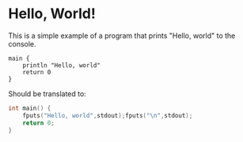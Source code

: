 # Hello, World!

This is a simple example of a program that prints "Hello, world" to the console.

```
main {
    println "Hello, world"
    return 0
}
```
Should be translated to:
```c
int main() {
    fputs("Hello, world",stdout);fputs("\n",stdout);
	return 0;
}
```
